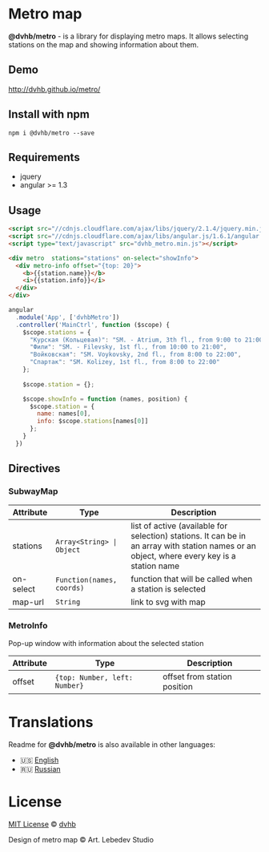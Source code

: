 # Metro map

**@dvhb/metro** - is a library for displaying metro maps. It allows selecting stations on the map and showing information about them.

## Demo
http://dvhb.github.io/metro/

## Install with npm

```
npm i @dvhb/metro --save
```

## Requirements

- jquery
- angular >= 1.3

## Usage

```html
<script src="//cdnjs.cloudflare.com/ajax/libs/jquery/2.1.4/jquery.min.js"></script>
<script src="//cdnjs.cloudflare.com/ajax/libs/angular.js/1.6.1/angular.min.js"></script>
<script type="text/javascript" src="dvhb_metro.min.js"></script>
```

```html
<div metro  stations="stations" on-select="showInfo">
  <div metro-info offset="{top: 20}">
    <b>{{station.name}}</b>
    <i>{{station.info}}</i>
  </div>
</div>
```

```js
angular
  .module('App', ['dvhbMetro'])
  .controller('MainCtrl', function ($scope) {
    $scope.stations = {
      "Курская (Кольцевая)": "SM. - Atrium, 3th fl., from 9:00 to 21:00",
      "Фили": "SM. - Filevsky, 1st fl., from 10:00 to 21:00",
      "Войковская": "SM. Voykovsky, 2nd fl., from 8:00 to 22:00",
      "Спартак": "SM. Kolizey, 1st fl., from 8:00 to 22:00"
    };
  
    $scope.station = {};

    $scope.showInfo = function (names, position) {
      $scope.station = {
        name: names[0], 
        info: $scope.stations[names[0]]
      };
    }
  })
```

## Directives

### SubwayMap


Attribute | Type | Description 
---------|-----|---------
stations | `Array<String> \| Object` | list of active (available for selection) stations. It can be in an array with station names or an object, where every key is a station name
on-select | `Function(names, coords)` | function that will be called when a station is selected 
map-url | `String` | link to svg with map

### MetroInfo

Pop-up window with information about the selected station

Attribute | Type | Description
---------|-----|-----------
offset|`{top: Number, left: Number}`| offset from station position


# Translations

Readme for **@dvhb/metro** is also available in other languages:

* :us: [English](./README.MD)
* :ru: [Russian](./README-RU.MD)



# License

[MIT License](./LICENSE) © [dvhb](http://dvhb.com/)

Design of metro map © Art. Lebedev Studio